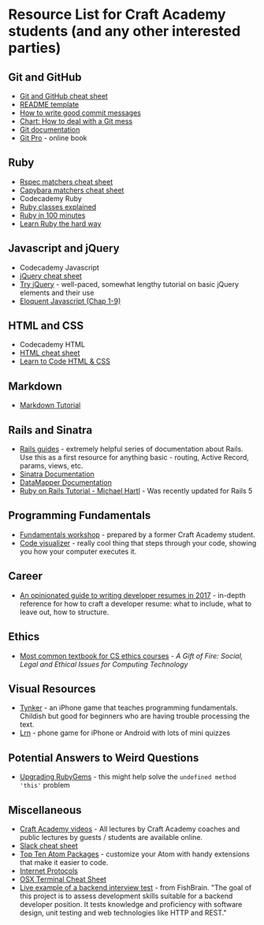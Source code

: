 # Resource List for Craft Academy students (and any other interested parties)

## Git and GitHub
- [Git and GitHub cheat sheet](https://education.github.com/git-cheat-sheet-education.pdf)
- [README template](https://gist.github.com/PurpleBooth/109311bb0361f32d87a2)
- [How to write good commit messages](http://chris.beams.io/posts/git-commit/)
- [Chart: How to deal with a Git mess](http://justinhileman.info/article/git-pretty/git-pretty.png)
- [Git documentation](https://git-scm.com/docs)
- [Git Pro](http://git-scm.com/book/en/v2) - online book

## Ruby
- [Rspec matchers cheat sheet](http://www.rubypigeon.com/posts/rspec-expectations-cheat-sheet/)
- [Capybara matchers cheat sheet](https://gist.github.com/tomas-stefano/6652111)
- Codecademy Ruby
- [Ruby classes explained](https://blog.makersacademy.com/coding101-ruby-classes-explained-b0645a721288#.7sfet3zg0)
- [Ruby in 100 minutes](http://tutorials.jumpstartlab.com/projects/ruby_in_100_minutes.html)
- [Learn Ruby the hard way](https://learnrubythehardway.org/book/intro.html)

## Javascript and jQuery
- Codecademy Javascript
- [jQuery cheat sheet](https://makeawebsitehub.com/jquery-mega-cheat-sheet/)
- [Try jQuery](http://try.jquery.com/levels/1/challenges/1) - well-paced, somewhat lengthy tutorial on basic jQuery elements and their use
- [Eloquent Javascript (Chap 1-9)](http://eloquentjavascript.net/)

## HTML and CSS
- Codecademy HTML
- [HTML cheat sheet](http://web.stanford.edu/group/csp/cs21/htmlcheatsheet.pdf)
- [Learn to Code HTML & CSS](http://learn.shayhowe.com/html-css/)

## Markdown
- [Markdown Tutorial](http://commonmark.org/help/tutorial/)

## Rails and Sinatra
- [Rails guides](http://guides.rubyonrails.org/) - extremely helpful series of documentation about Rails. Use this as a first resource for anything basic - routing, Active Record, params, views, etc.
- [Sinatra Documentation](http://www.sinatrarb.com/intro.html)
- [DataMapper Documentation](http://datamapper.org/docs/)
- [Ruby on Rails Tutorial - Michael Hartl](https://www.railstutorial.org/book) - Was recently updated for Rails 5

## Programming Fundamentals
- [Fundamentals workshop](https://github.com/AmberWilkie/fundamentals-workshop/blob/master/workshop_main.md) - prepared by a former Craft Academy student.
- [Code visualizer](http://www.pythontutor.com/visualize.html#mode=edit) - really cool thing that steps through your code, showing you how your computer executes it.

## Career
- [An opinionated guide to writing developer resumes in 2017](https://medium.freecodecamp.com/how-to-write-a-good-resume-in-2017-b8ea9dfdd3b9#.7aevbhb44) - in-depth reference for how to craft a developer resume: what to include, what to leave out, how to structure.

## Ethics
- [Most common textbook for CS ethics courses](https://www.amazon.com/Gift-Fire-Ethical-Computing-Technology/dp/0132492679?tag=insider-safetynet-20) - _A Gift of Fire: Social, Legal and Ethical Issues for Computing Technology_

## Visual Resources
- [Tynker](https://itunes.apple.com/us/app/tynker-learn-programming-visual/id805869467) - an iPhone game that teaches programming fundamentals. Childish but good for beginners who are having trouble processing the text.
- [Lrn](http://lrnapp.com/) - phone game for iPhone or Android with lots of mini quizzes

## Potential Answers to Weird Questions
- [Upgrading RubyGems](http://stackoverflow.com/questions/13626143/how-to-upgrade-rubygems) - this might help solve the `undefined method 'this'` problem

## Miscellaneous
- [Craft Academy videos](https://www.youtube.com/channel/UCJifjJ-LgbQfTLUvear2gfw) - All lectures by Craft Academy coaches and public lectures by guests / students are available online.
- [Slack cheat sheet](https://www.shortcutfoo.com/app/dojos/slack-win/cheatsheet)
- [Top Ten Atom Packages](https://www.sitepoint.com/10-essential-atom-add-ons/) - customize your Atom with handy extensions that make it easier to code.
- [Internet Protocols](internet_protocols.md)
- [OSX Terminal Cheat Sheet](osx-cheatsheet.md)
- [Live example of a backend interview test](https://github.com/fishbrain/job-assignment-backend-engineer) - from FishBrain. "The goal of this project is to assess development skills suitable for a backend developer position. It tests knowledge and proficiency with software design, unit testing and web technologies like HTTP and REST."
